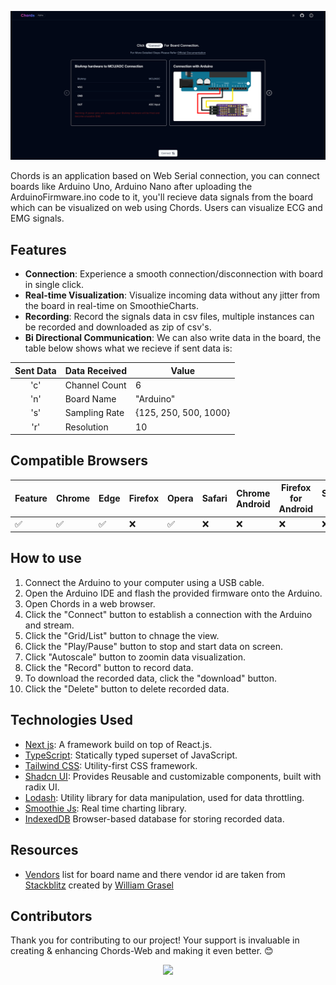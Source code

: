 ![Chords Default](public/steps/Chords.png)

</p>

Chords is an application based on Web Serial connection, you can connect boards like Arduino Uno, Arduino Nano after uploading the ArduinoFirmware.ino code to it, you'll recieve data signals from the board which can be visualized on web using Chords. Users can visualize ECG and EMG signals.

## Features

- **Connection**: Experience a smooth connection/disconnection with board in single click.
- **Real-time Visualization**: Visualize incoming data without any jitter from the board in real-time on SmoothieCharts.
- **Recording**: Record the signals data in csv files, multiple instances can be recorded and downloaded as zip of csv's.
- **Bi Directional Communication**: We can also write data in the board, the table below shows what we recieve if sent data is:
<div>

| Sent Data | Data Received | Value                 |
| :-------: | ------------- | --------------------- |
|    'c'    | Channel Count | 6                     |
|    'n'    | Board Name    | "Arduino"             |
|    's'    | Sampling Rate | {125, 250, 500, 1000} |
|    'r'    | Resolution    | 10                    |

</div>

## Compatible Browsers

| Feature | Chrome | Edge | Firefox | Opera | Safari | Chrome Android | Firefox for Android | Safari iOS | Samsung Internet | WebView Android |
| ------- | ------ | ---- | ------- | ----- | ------ | -------------- | ------------------- | ---------- | ---------------- | --------------- |
| ✅      | ✅     | ✅   | ❌      | ✅    | ❌     | ❌             | ❌                  | ❌         | ❌               | ❌              |

## How to use

1.  Connect the Arduino to your computer using a USB cable.
2.  Open the Arduino IDE and flash the provided firmware onto the Arduino.
3.  Open Chords in a web browser.
4.  Click the "Connect" button to establish a connection with the Arduino and stream.
5.  Click the "Grid/List" button to chnage the view.
6.  Click the "Play/Pause" button to stop and start data on screen.
7.  Click "Autoscale" button to zoomin data visualization.
8.  Click the "Record" button to record data.
9.  To download the recorded data, click the "download" button.
10. Click the "Delete" button to delete recorded data.

## Technologies Used

- [Next js](https://nextjs.org/): A framework build on top of React.js.
- [TypeScript](https://www.typescriptlang.org/): Statically typed superset of JavaScript.
- [Tailwind CSS](https://tailwindcss.com/): Utility-first CSS framework.
- [Shadcn UI](https://tailwindcss.com/): Provides Reusable and customizable components, built with radix UI.
- [Lodash](https://lodash.com/): Utility library for data manipulation, used for data throttling.
- [Smoothie Js](http://smoothiecharts.org/): Real time charting library.
- [IndexedDB](https://developer.mozilla.org/en-US/docs/Web/API/IndexedDB_API) Browser-based database for storing recorded data.

## Resources

- [Vendors](src/components/vendors.ts) list for board name and there vendor id are taken from [Stackblitz](https://stackblitz.com/edit/typescript-web-serial?file=vendors.ts) created by [William Grasel](https://github.com/willgm)

## Contributors

Thank you for contributing to our project! Your support is invaluable in creating & enhancing Chords-Web and making it even better. 😊

<center>
<a href="https://github.com/upsidedownlabs/Chords-Web/graphs/contributors">
  <img src="https://contrib.rocks/image?repo=upsidedownlabs/Chords-Web" />
</a>
</center>
